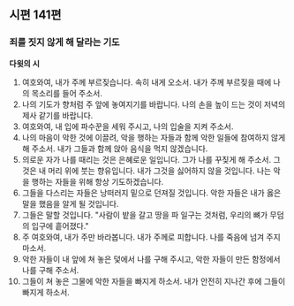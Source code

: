 ## 시편 141편

### 죄를 짓지 않게 해 달라는 기도
**다윗의 시**
1. 여호와여, 내가 주께 부르짖습니다. 속히 내게 오소서. 내가 주께 부르짖을 때에 나의 목소리를 들어 주소서.
2. 나의 기도가 향처럼 주 앞에 놓여지기를 바랍니다. 나의 손을 높이 드는 것이 저녁의 제사 같기를 바랍니다.
3. 여호와여, 내 입에 파수꾼을 세워 주시고, 나의 입술을 지켜 주소서.
4. 나의 마음이 악한 것에 이끌려, 악을 행하는 자들과 함께 악한 일들에 참여하지 않게 해 주소서. 내가 그들과 함께 앉아 음식을 먹지 않겠습니다.
5. 의로운 자가 나를 때리는 것은 은혜로운 일입니다. 그가 나를 꾸짖게 해 주소서. 그것은 내 머리 위에 붓는 향유입니다. 내가 그것을 싫어하지 않을 것입니다. 나는 악을 행하는 자들을 위해 항상 기도하겠습니다.
6. 그들을 다스리는 자들은 낭떠러지 밑으로 던져질 것입니다. 악한 자들은 내가 옳은 말을 했음을 알게 될 것입니다.
7. 그들은 말할 것입니다. "사람이 밭을 갈고 땅을 파 일구는 것처럼, 우리의 뼈가 무덤의 입구에 흩어졌다."
8. 주 여호와여, 내가 주만 바라봅니다. 내가 주께로 피합니다. 나를 죽음에 넘겨 주지 마소서.
9. 악한 자들이 내 앞에 쳐 놓은 덫에서 나를 구해 주시고, 악한 자들이 만든 함정에서 나를 구해 주소서.
10. 그들이 쳐 놓은 그물에 악한 자들을 빠지게 하소서. 내가 안전히 지나간 후에 그들이 빠지게 하소서.